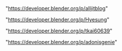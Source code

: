 "https://developer.blender.org/p/alljitblog"

"https://developer.blender.org/p/Hyesung"

"https://developer.blender.org/p/tkai60639"

"https://developer.blender.org/p/adonisgenie"

 
